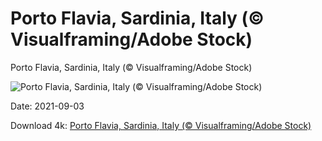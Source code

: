 # Porto Flavia, Sardinia, Italy (© Visualframing/Adobe Stock)

Porto Flavia, Sardinia, Italy (© Visualframing/Adobe Stock)

![Porto Flavia, Sardinia, Italy (© Visualframing/Adobe Stock)](https://bing.com/th?id=OHR.PortoFlavia_EN-US2814580222_UHD.jpg&w=1024&h=576)

Date: 2021-09-03

Download 4k: [Porto Flavia, Sardinia, Italy (© Visualframing/Adobe Stock)](https://bing.com/th?id=OHR.PortoFlavia_EN-US2814580222_UHD.jpg)


